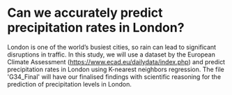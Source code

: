 # Can we accurately predict precipitation rates in London?
London is one of the world’s busiest cities, so rain can lead to significant disruptions in traffic. In this study, we will use a dataset by the European Climate Assessment (https://www.ecad.eu/dailydata/index.php) and predict precipitation rates in London using K-nearest neighbors regression. The file 'G34_Final' will have our finalised findings with scientific reasoning for the prediction of precipitation levels in London.
